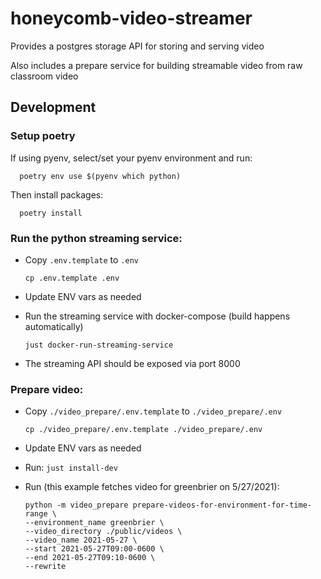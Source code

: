 # honeycomb-video-streamer

Provides a postgres storage API for storing and serving video

Also includes a prepare service for building streamable video from raw classroom video

## Development

### Setup poetry

If using pyenv, select/set your pyenv environment and run: 

      poetry env use $(pyenv which python)

Then install packages:

      poetry install

### Run the python streaming service:

* Copy `.env.template` to `.env`

      cp .env.template .env

* Update ENV vars as needed
* Run the streaming service with docker-compose (build happens automatically)

      just docker-run-streaming-service

* The streaming API should be exposed via port 8000


### Prepare video:

* Copy `./video_prepare/.env.template` to `./video_prepare/.env`

      cp ./video_prepare/.env.template ./video_prepare/.env

* Update ENV vars as needed
* Run: `just install-dev`
* Run (this example fetches video for greenbrier on 5/27/2021):

      python -m video_prepare prepare-videos-for-environment-for-time-range \
      --environment_name greenbrier \
      --video_directory ./public/videos \
      --video_name 2021-05-27 \
      --start 2021-05-27T09:00-0600 \
      --end 2021-05-27T09:10-0600 \
      --rewrite
